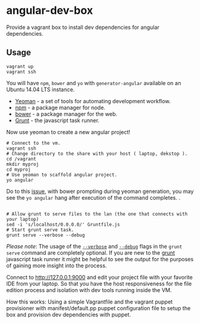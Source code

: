 angular-dev-box
===============

Provide a vagrant box to install dev dependencies for angular dependencies.

Usage
-----

    vagrant up
    vagrant ssh

You will have `npm`, `bower` and `yo` with `generator-angular` available on an
Ubuntu 14.04 LTS instance.

  - [Yeoman](https://github.com/yeoman/yeoman) - a set of tools for automating
  development workflow.
  - [npm](https://github.com/npm/npm) - a package manager for node.
  - [bower](https://github.com/bower/bower) - a package manager for the web.
  - [Grunt](https://github.com/gruntjs/grunt) - the javascript task runner.

Now use yeoman to create a new angular project!

<pre><code># Connect to the vm.
vagrant ssh
# Change directory to the share with your host ( laptop, dekstop ).
cd /vagrant
mkdir myproj
cd myproj
# Use yeoman to scaffold angular project.
yo angular
</code></pre>

Do to this [issue](https://github.com/yeoman/generator-angular/issues/775#issuecomment-49156543), with bower prompting during yeoman generation, you may see
the `yo angular` hang after execution of the command completes.  .

<pre><code>
# Allow grunt to serve files to the lan (the one that connects with your laptop)
sed -i 's/localhost/0.0.0.0/' Gruntfile.js
# Start grunt serve task.
grunt serve --verbose --debug
</code></pre>

*Please note*: The usage of the
[`--verbose`](http://gruntjs.com/using-the-cli#verbose-v) and
[`--debug`](http://gruntjs.com/using-the-cli#debug-d) flags in the `grunt serve`
command are completely optional. If you are new to the
[grunt](http://gruntjs.com/) javascript task runner it might be helpful to see
the output for the purposes of gaining more insight into the process.

Connect to http://127.0.0.1:9000 and edit your project file with your favorite
IDE from your laptop. So that you have the host responsiveness for the file
edition process and isolation with dev tools running inside the VM.

How this works: Using a simple Vagrantfile and the vagrant puppet provisioner
with manifest/default.pp puppet configuration file to setup the box and
provision dev dependencies with puppet.
